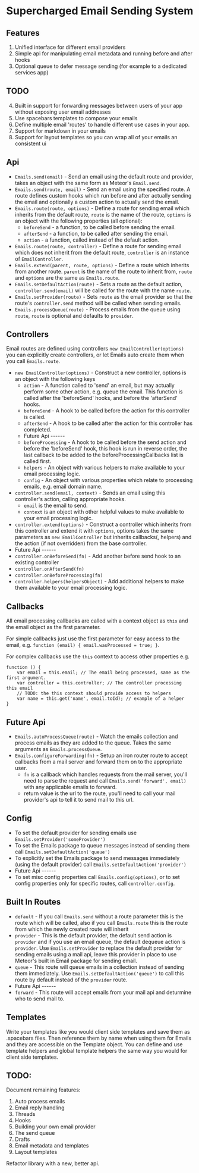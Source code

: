 Supercharged Email Sending System
======================

Features
----------------------
1. Unified interface for different email providers
2. Simple api for manipulating email metadata and running before and after hooks
3. Optional queue to defer message sending (for example to a dedicated services app)

TODO
----------------------
4. Built in support for forwarding messages between users of your app without exposing user email addresses
5. Use spacebars templates to compose your emails
6. Define multiple email 'routes' to handle different use cases in your app.
7. Support for markdown in your emails
8. Support for layout templates so you can wrap all of your emails an consistent ui

Api
----------------------
- `Emails.send(email)` - Send an email using the default route and provider, takes an object with the same form as Meteor's `Email.send`.
- `Emails.send(route, email)` - Send an email using the specified route. A route defines custom hooks which run before and after actually sending the email and optionally a custom action to actually send the email.
- `Emails.route(route, options)` - Define a route for sending email which inherits from the default route, `route` is the name of the route, `options` is an object with the following properties (all optional):
    + `beforeSend` - a function, to be called before sending the email.
    + `afterSend` - a function, to be called after sending the email.
    + `action` - a function, called instead of the default action.
- `Emails.route(route, controller)` - Define a route for sending email which does not inherit from the default route, `controller` is an instance of `EmailController`.
- `Emails.extend(parent, route, options)` - Define a route which inherits from another route. `parent` is the name of the route to inherit from, `route` and `options` are the same as `Emails.route`.
- `Emails.setDefaultAction(route)` - Sets a route as the default action, `controller.send(email)` will be called for the route with the name `route`.
- `Emails.setProvider(route)` - Sets `route` as the email provider so that the route's `controller.send` method will be called when sending emails.
- `Emails.processQueue(route)` - Process emails from the queue using `route`, `route` is optional and defaults to `provider`.

Controllers
----------------------
Email routes are defined using controllers `new EmailController(options)` you can explicitly create controllers, or let Emails auto create them when you call `Emails.route`.

- `new EmailController(options)` - Construct a new controller, options is an object with the following keys
    + `action` - A function called to 'send' an email, but may actually perform some other action, e.g. queue the email. This function is called after the 'beforeSend' hooks, and before the 'afterSend' hooks.
    + `beforeSend` - A hook to be called before the action for this controller is called.
    + `afterSend` - A hook to be called after the action for this controller has completed.
    + Future Api ------
    + `beforeProcessing` - A hook to be called before the send action and before the 'beforeSend' hook, this hook is run in reverse order, the last callback to be added to the beforeProcessingCallbacks list is called first.
    + `helpers` - An object with various helpers to make available to your email processing logic.
    + `config` - An object with various properties which relate to processing emails, e.g. email domain name.
- `controller.send(email, context)` - Sends an email using this controller's action, calling appropriate hooks.
    + `email` is the email to send.
    + `context` is an object with other helpful values to make available to your email processing logic.
- `controller.extend(options)` - Construct a controller which inherits from this controller and extend it with `options`, options takes the same parameters as `new EmailController` but inherits callbacks(, helpers) and the action (if not overridden) from the base controller.
- Future Api ------
- `controller.onBeforeSend(fn)` - Add another before send hook to an existing controller
- `controller.onAfterSend(fn)`
- `controller.onBeforeProcessing(fn)`
- `controller.helpers(helpersObject)` - Add additional helpers to make them available to your email processing logic.

Callbacks
--------------------
All email processing callbacks are called with a context object as `this` and the email object as the first parameter.

For simple callbacks just use the first parameter for easy access to the email, e.g. `function (email) { email.wasProcessed = true; }`.

For complex callbacks use the `this` context to access other properties e.g.

```
function () {
    var email = this.email; // The email being processed, same as the first argument.
    var controller = this.controller; // The controller processing this email
    // TODO: the this context should provide access to helpers
    var name = this.get('name', email.toId); // example of a helper
}
```

Future Api
----------------------
- `Emails.autoProcessQueue(route)` - Watch the emails collection and process emails as they are added to the queue. Takes the same arguments as `Emails.processQueue`.
- `Emails.configureForwarding(fn)` - Setup an iron router route to accept callbacks from a mail server and forward them on to the appropriate user.
    + `fn` is a callback which handles requests from the mail server, you'll need to parse the request and call `Emails.send('forward', email)` with any applicable emails to forward.
    + return value is the url to the route, you'll need to call your mail provider's api to tell it to send mail to this url.

Config
----------------------
- To set the default provider for sending emails use `Emails.setProvider('someProvider')`
- To set the Emails package to queue messages instead of sending them call `Emails.setDefaultAction('queue')`
- To explicitly set the Emails package to send messages immediately (using the default provider) call `Emails.setDefaultAction('provider')`
- Future Api ------
- To set misc config properties call `Emails.config(options)`, or to set config properties only for specific routes, call `controller.config`.

Built In Routes
----------------------
- `default` - If you call `Emails.send` without a route parameter this is the route which will be called, also if you call `Emails.route` this is the route from which the newly created route will inherit
- `provider` - This is the default provider, the default send action is `provider` and if you use an email queue, the default dequeue action is `provider`. Use `Emails.setProvider` to replace the default provider for sending emails using a mail api, leave this provider in place to use Meteor's built in Email package for sending email.
- `queue` - This route will queue emails in a collection instead of sending them immediately. Use `Emails.setDefaultAction('queue')` to call this route by default instead of the `provider` route.
- Future Api ------
- `forward` - This route will accept emails from your mail api and deturmine who to send mail to.

Templates
----------------------
Write your templates like you would client side templates and save them as .spacebars files. Then reference them by name when using them for Emails and they are accessible on the Template object. You can define and use template helpers and global template helpers the same way you would for client side templates.

TODO:
----------------------
Document remaining features:
1. Auto process emails
2. Email reply handling
3. Threads
4. Hooks
5. Building your own email provider
6. The send queue
7. Drafts
8. Email metadata and templates
9. Layout templates

Refactor library with a new, better api.

